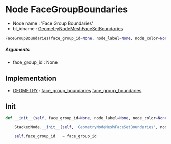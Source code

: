 # Node FaceGroupBoundaries

- Node name : 'Face Group Boundaries'
- bl_idname : [GeometryNodeMeshFaceSetBoundaries](https://docs.blender.org/api/current/bpy.types.GeometryNodeMeshFaceSetBoundaries.html)


``` python
FaceGroupBoundaries(face_group_id=None, node_label=None, node_color=None)
```
##### Arguments

- face_group_id : None

## Implementation

- [GEOMETRY](/docs/GeoNodes/GEOMETRY.md) : [face_group_boundaries](/docs/GeoNodes/socket_GEOMETRY.md#face_group_boundaries) [face_group_boundaries](/docs/GeoNodes/socket_GEOMETRY.md#face_group_boundaries)

## Init

``` python
def __init__(self, face_group_id=None, node_label=None, node_color=None):

    StackedNode.__init__(self, 'GeometryNodeMeshFaceSetBoundaries', node_label=node_label, node_color=node_color)

    self.face_group_id   = face_group_id
```
